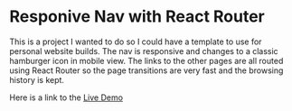 # Responive Nav with React Router

This is a project I wanted to do so I could have a template to use for personal website builds. The nav is responsive and changes to a classic hamburger icon in mobile view. The links to the other pages are all routed using React Router so the page transitions are very fast and the browsing history is kept. 

Here is a link to the [Live Demo](https://loquacious-lamington-e86d9c.netlify.app/)